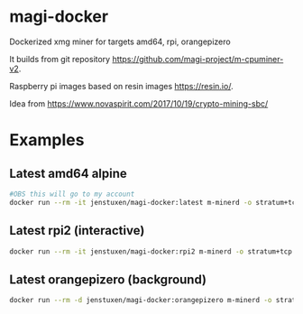 # magi-docker
Dockerized xmg miner for targets amd64, rpi, orangepizero

It builds from git repository https://github.com/magi-project/m-cpuminer-v2.

Raspberry pi images based on resin images https://resin.io/.

Idea from https://www.novaspirit.com/2017/10/19/crypto-mining-sbc/

# Examples
## Latest amd64 alpine
```bash
#OBS this will go to my account
docker run --rm -it jenstuxen/magi-docker:latest m-minerd -o stratum+tcp://xmg.suprnova.cc:7128 -u leaRINSIScH.magi -p password
```
## Latest rpi2 (interactive)
```bash
docker run --rm -it jenstuxen/magi-docker:rpi2 m-minerd -o stratum+tcp://xmg.suprnova.cc:7128 -u USERNAME.WORKERNAME -p password
```
## Latest orangepizero (background)
```bash
docker run --rm -d jenstuxen/magi-docker:orangepizero m-minerd -o stratum+tcp://xmg.suprnova.cc:7128 -u USERNAME.WORKERNAME -p password
```

